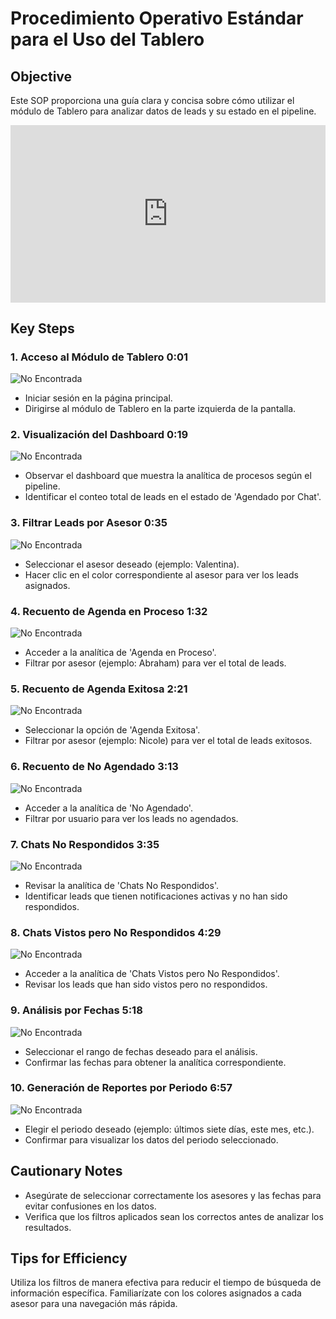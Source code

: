 # Procedimiento Operativo Estándar para el Uso del Tablero

## Objective

Este SOP proporciona una guía clara y concisa sobre cómo utilizar el módulo de Tablero para analizar datos de leads y su estado en el pipeline.

<div style="position: relative; padding-bottom: 56.25%; height: 0;"><iframe src="https://www.loom.com/embed/159dc9aebb96419dbcd344580ace35c6?sid=bd9e33d1-85fc-4245-94cb-4074b2c406ce" frameborder="0" webkitallowfullscreen mozallowfullscreen allowfullscreen style="position: absolute; top: 0; left: 0; width: 100%; height: 100%;"></iframe></div>

## Key Steps

### 1. Acceso al Módulo de Tablero 0:01
![No Encontrada](img/dash1.jpg)

- Iniciar sesión en la página principal.
- Dirigirse al módulo de Tablero en la parte izquierda de la pantalla.

### 2. Visualización del Dashboard 0:19
![No Encontrada](img/dash2.jpg)

- Observar el dashboard que muestra la analítica de procesos según el pipeline.
- Identificar el conteo total de leads en el estado de 'Agendado por Chat'.

### 3. Filtrar Leads por Asesor 0:35
![No Encontrada](img/dash3.jpg)

- Seleccionar el asesor deseado (ejemplo: Valentina).
- Hacer clic en el color correspondiente al asesor para ver los leads asignados.

### 4. Recuento de Agenda en Proceso 1:32
![No Encontrada](img/dash4.jpg)

- Acceder a la analítica de 'Agenda en Proceso'.
- Filtrar por asesor (ejemplo: Abraham) para ver el total de leads.

### 5. Recuento de Agenda Exitosa 2:21
![No Encontrada](img/dash5.jpg)

- Seleccionar la opción de 'Agenda Exitosa'.
- Filtrar por asesor (ejemplo: Nicole) para ver el total de leads exitosos.

### 6. Recuento de No Agendado 3:13
![No Encontrada](img/dash6.jpg)

- Acceder a la analítica de 'No Agendado'.
- Filtrar por usuario para ver los leads no agendados.

### 7. Chats No Respondidos 3:35
![No Encontrada](img/dash7.jpg)

- Revisar la analítica de 'Chats No Respondidos'.
- Identificar leads que tienen notificaciones activas y no han sido respondidos.

### 8. Chats Vistos pero No Respondidos 4:29
![No Encontrada](img/dash8.jpg)

- Acceder a la analítica de 'Chats Vistos pero No Respondidos'.
- Revisar los leads que han sido vistos pero no respondidos.

### 9. Análisis por Fechas 5:18
![No Encontrada](img/dash9.jpg)

- Seleccionar el rango de fechas deseado para el análisis.
- Confirmar las fechas para obtener la analítica correspondiente.


### 10. Generación de Reportes por Periodo 6:57
![No Encontrada](img/dash10.jpg)

- Elegir el periodo deseado (ejemplo: últimos siete días, este mes, etc.).
- Confirmar para visualizar los datos del periodo seleccionado.

## Cautionary Notes

- Asegúrate de seleccionar correctamente los asesores y las fechas para evitar confusiones en los datos.
- Verifica que los filtros aplicados sean los correctos antes de analizar los resultados.

## Tips for Efficiency

Utiliza los filtros de manera efectiva para reducir el tiempo de búsqueda de información específica.
Familiarízate con los colores asignados a cada asesor para una navegación más rápida.
